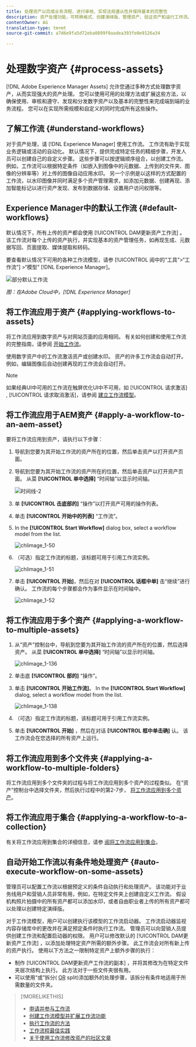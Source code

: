 ```yaml
---
title: 处理资产以完成业务流程、进行审核、实现法规遵从性并保持基本的完整性
description: 资产处理功能，可转换格式、创建演绎版、管理资产、验证资产和运行工作流。
contentOwner: AG
translation-type: tm+mt
source-git-commit: a7d6e9fa5d72eba0899f0aadea393fe0e9126a34

---
```



# 处理数字资产 {#process-assets}

[!DNL Adobe Experience Manager Assets] 允许您通过多种方式处理数字资产，从而实现强大的资产处理。 您可以使用可用的处理方法或扩展这些方法，以确保使用、审核和遵守、发现和分发数字资产以及基本的完整性来完成端到端的业务流程。 您可以在实现所需规模和自定义的同时完成所有这些操作。

## 了解工作流 {#understand-workflows}

对于资产处理，请 [!DNL Experience Manager] 使用工作流。 工作流有助于实现业务逻辑或活动的自动化。 默认情况下，提供完成特定任务的精细步骤，开发人员可以创建自己的自定义步骤。 这些步骤可以按逻辑顺序组合，以创建工作流。 例如，工作流可以根据特定条件（如嵌入到图像中的元数据、上传到的文件夹、图像的分辨率等）对上传的图像自动应用水印。 另一个示例是以这样的方式配置的工作流，以水印图像并同时满足多个资产管理需求，如添加元数据、创建再现、添加智能标记以进行资产发现、发布到数据存储、设置用户访问权限等。

## Experience Manager中的默认工作流 {#default-workflows}

默认情况下，所有上传的资产都会使用 [!UICONTROL DAM更新资产工作流] 。 该工作流对每个上传的资产执行，并实现基本的资产管理任务，如再现生成、元数据写回、页面提取、媒体提取和转码。

要查看默认情况下可用的各种工作流模型，请参 [!UICONTROL 阅中的“工具”>“工作流”] >“模型” [!DNL Experience Manager]。

![部分默认工作流](assets/aem-default-workflows.png)

*图：在Adobe Cloud中，[!DNL Experience Manager]*

## 将工作流应用于资产 {#applying-workflows-to-assets}

将工作流应用到数字资产与对网站页面的应用相同。 有关如何创建和使用工作流的完整指南，请参阅 [开始工作流](/help/sites-authoring/workflows-participating.md)。

使用数字资产中的工作流激活资产或创建水印。 资产的许多工作流会自动打开。 例如，编辑图像后自动创建再现的工作流会自动打开。

>[!NOTE]
>
>如果经典UI中可用的工作流在触屏优化UI中不可用，如 [!UICONTROL 请求激活] , [!UICONTROL 请求取消激活]，请参阅 [建立工作流模型](/help/sites-developing/workflows-models.md#make-workflow-models-available-in-touchui)。

## 将工作流应用于AEM资产 {#apply-a-workflow-to-an-aem-asset}

<!-- 
TBD: Add animated GIF for these steps instead of all these screenshots.
-->

要将工作流应用到资产，请执行以下步骤：

1. 导航到您要为其开始工作流的资产所在的位置，然后单击资产以打开资产页面。

1. 导航到您要为其开始工作流的资产所在的位置，然后单击资产以打开资产页面。 从菜 **[!UICONTROL 单中选择]** “时间轴”以显示时间轴。

   ![时间线-2](assets/timeline-2.png)

1. 单 **[!UICONTROL 击底部的]** “操作”以打开资产可用的操作列表。

1. 单击 **[!UICONTROL 开始中的列表]** “工作流”。

1. In the **[!UICONTROL Start Workflow]** dialog box, select a workflow model from the list.

   ![chlimage_1-50](assets/chlimage_1-50.png)

1. （可选）指定工作流的标题，该标题可用于引用工作流实例。

   ![chlimage_1-51](assets/chlimage_1-51.png)

1. 单击 **[!UICONTROL 开始]**，然后在对 **[!UICONTROL 话框中单]** 击“继续”进行确认。 工作流的每个步骤都会作为事件显示在时间轴中。

   ![chlimage_1-52](assets/chlimage_1-52.png)

## 将工作流应用于多个资产 {#applying-a-workflow-to-multiple-assets}

1. 从“资产”控制台中，导航到您要为其开始工作流的资产所在的位置，然后选择资产。 从菜 **[!UICONTROL 单中选择]** “时间轴”以显示时间轴。

   ![chlimage_1-136](assets/chlimage_1-136.png)

1. 单击底 **[!UICONTROL 部的]** “操作”。

1. 单击 **[!UICONTROL 开始工作流]**。 In the **[!UICONTROL Start Workflow]** dialog, select a workflow model from the list.

   ![chlimage_1-138](assets/chlimage_1-138.png)

1. （可选）指定工作流的标题，该标题可用于引用工作流实例。

1. 单击 **[!UICONTROL 开始]** ，然后在对话 **[!UICONTROL 框中单击确]** 认。 该工作流会在您选择的所有资产上运行。

## 将工作流应用到多个文件夹 {#applying-a-workflow-to-multiple-folders}

将工作流应用到多个文件夹的过程与将工作流应用到多个资产的过程类似。 在“资产”控制台中选择文件夹，然后执行过程中的第2-7步， [将工作流应用到多个资产](assets-workflow.md#applying-a-workflow-to-multiple-assets)。

## 将工作流应用于集合 {#applying-a-workflow-to-a-collection}

有关将工作流应用到集合的详细信息，请参 [阅将工作流应用到集合](managing-collections-touch-ui.md#running-a-workflow-on-a-collection)。

## 自动开始工作流以有条件地处理资产 {#auto-execute-workflow-on-some-assets}

管理员可以配置工作流以根据预定义的条件自动执行和处理资产。 该功能对于业务线用户和营销人员非常有用，例如，在特定文件夹上创建自定义工作流。 假设机构照片拍摄中的所有资产都可以添加水印，或者自由职业者上传的所有资产都可以处理以创建特定演绎版。

对于工作流模型，用户可以创建执行该模型的工作流启动器。 工作流启动器监视内容存储库中的更改并在满足预定条件时执行工作流。 管理员可以向营销人员提供创建工作流和配置启动器的权限。 用户可以修改默认的 [!UICONTROL DAM更新资产工作流] ，以添加处理特定资产所需的额外步骤。 此工作流会对所有新上传的资产执行。 使用以下方法之一限制特定资产上额外步骤的执行：

* 制作 [!UICONTROL DAM更新资产工作流的副本] ，并将其修改为在特定文件夹层次结构上执行。 此方法对于一些文件夹很有用。
* 可以使用“或”拆分( [OR](/help/sites-developing/workflows-step-ref.md#or-split) split)添加额外的处理步骤，该拆分有条件地适用于所需数量的文件夹。

>[!MORELIKETHIS]
>
>* [申请并参与工作流](/help/sites-authoring/workflows.md)
>* [创建工作流模型并扩展工作流功能](/help/sites-developing/workflows.md)
>* [执行工作流的方法](/help/sites-administering/workflows-starting.md)
>* [工作流程最佳实践](/help/sites-developing/workflows-best-practices.md)
>* [关于使用工作流修改资产的社区文章](https://helpx.adobe.com/experience-manager/using/modify_asset_workflow.html)

